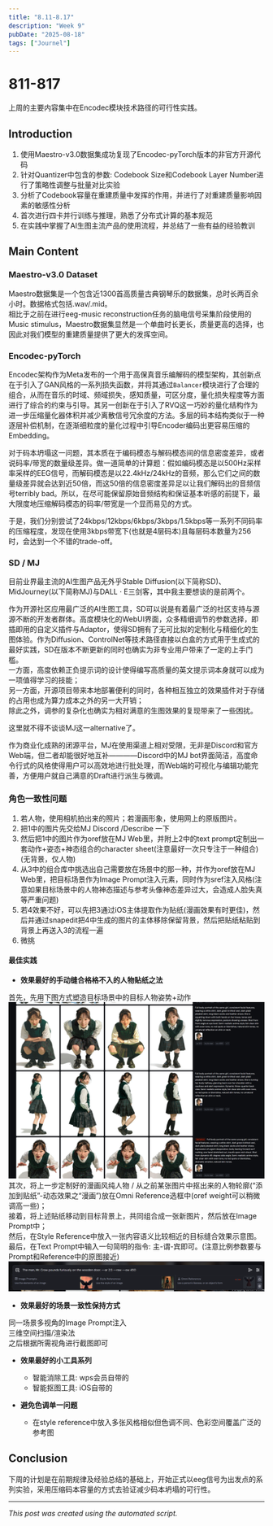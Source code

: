 ```yaml
---
title: "8.11-8.17"
description: "Week 9"
pubDate: "2025-08-18"
tags: ["Journel"]
---
```


# 811-817

上周的主要内容集中在Encodec模块技术路径的可行性实践。

## Introduction

1. 使用Maestro-v3.0数据集成功复现了Encodec-pyTorch版本的非官方开源代码
2. 针对Quantizer中包含的参数: Codebook Size和Codebook Layer Number进行了策略性调整与批量对比实验
3. 分析了Codebook容量在重建质量中发挥的作用，并进行了对重建质量影响因素的敏感性分析
4. 首次进行四卡并行训练与推理，熟悉了分布式计算的基本规范
5. 在实践中掌握了AI生图主流产品的使用流程，并总结了一些有益的经验教训

## Main Content

### Maestro-v3.0 Dataset
Maestro数据集是一个包含近1300首高质量古典钢琴乐的数据集，总时长两百余小时。数据格式包括.wav/.mid。  
相比于之前在进行eeg-music reconstruction任务的脑电信号采集阶段使用的Music stimulus，Maestro数据集显然是一个单曲时长更长，质量更高的选择，也因此对我们模型的重建质量提供了更大的发挥空间。

### Encodec-pyTorch
Encodec架构作为Meta发布的一个用于高保真音乐编解码的模型架构，其创新点在于引入了GAN风格的一系列损失函数，并将其通过`Balancer`模块进行了合理的组合，从而在音乐的时域、频域损失，感知质量，可区分度，量化损失程度等方面进行了综合的约束与引导。其另一创新在于引入了RVQ这一巧妙的量化结构作为进一步压缩量化器体积并减少离散信号冗余度的方法。多层的码本结构类似于一种逐层补偿机制，在逐渐细粒度的量化过程中引导Encoder编码出更容易压缩的Embedding。

对于码本坍塌这一问题，其本质在于编码模态与解码模态间的信息密度差异，或者说码率/带宽的数量级差异。做一道简单的计算题：假如编码模态是以500Hz采样率采样的EEG信号，而解码模态是以22.4kHz/24kHz的音频，那么它们之间的数量级差异就会达到近50倍，而这50倍的信息密度差异足以让我们解码出的音频信号terribly bad。所以，在尽可能保留原始音频结构和保证基本听感的前提下，最大限度地压缩解码模态的码率/带宽是一个显而易见的方式。

于是，我们分别尝试了24kbps/12kbps/6kbps/3kbps/1.5kbps等一系列不同码率的压缩程度，发现在使用3kbps带宽下(也就是4层码本)且每层码本数量为256时，会达到一个不错的trade-off。

### SD / MJ
目前业界最主流的AI生图产品无外乎Stable Diffusion(以下简称SD)、MidJourney(以下简称MJ)与DALL $\cdot$ E三剑客，其中我主要想谈的是前两个。

作为开源社区应用最广泛的AI生图工具，SD可以说是有着最广泛的社区支持与源源不断的开发者群体。高度模块化的WebUI界面，众多精细调节的参数选择，即插即用的自定义插件与Adaptor，使得SD拥有了无可比拟的定制化与精细化的生图体验。作为Diffusion、ControlNet等技术路径直接以白盒的方式用于生成式的最好实践，SD在版本不断更新的同时也确实为非专业用户带来了一定的上手门槛。  
一方面，高度依赖正负提示词的设计使得编写高质量的英文提示词本身就可以成为一项值得学习的技能；  
另一方面，开源项目带来本地部署便利的同时，各种相互独立的效果插件对于存储的占用也成为算力成本之外的另一大开销；  
除此之外，调参的复杂化也确实为相对满意的生图效果的复现带来了一些困扰。

这里就不得不谈谈MJ这一alternative了。

作为商业化成熟的闭源平台，MJ在使用渠道上相对受限，无非是Discord和官方Web端，但二者却能很好地互补————Discord中的MJ bot界面简洁，高度命令行式的风格使得用户可以高效地进行批处理，而Web端的可视化与编辑功能完善，方便用户就自己满意的Draft进行派生与微调。

### 角色一致性问题
1. 若人物，使用相机拍出来的照片；若漫画形象，使用网上的原版图片。
2. 把1中的图片先交给MJ Discord /Describe 一下
3. 然后把1中的图片作为oref放在MJ Web里，并附上2中的text prompt定制出一套动作+姿态+神态组合的character sheet(注意最好一次只专注于一种组合)(无背景，仅人物)
4. 从3中的组合库中挑选出自己需要放在场景中的那一种，并作为oref放在MJ Web里，把目标场景作为Image Prompt注入元素，同时作为sref注入风格(注意如果目标场景中的人物神态描述与参考头像神态差异过大，会造成人脸失真等严重问题)
5. 若4效果不好，可以先把3通过iOS主体提取作为贴纸(漫画效果有时更佳)，然后并通过snapedit把4中生成的图片的主体移除保留背景，然后把贴纸粘贴到背景上再送入3的流程一遍
6. 微挑


#### 最佳实践
- **效果最好的手动缝合格格不入的人物贴纸之法**

首先，先用下图方式塑造目标场景中的目标人物姿势+动作  
![image.png](./image/811-817/2.png)
其次，将上一步定制好的漫画风纯人物 / 从之前某张图片中抠出来的人物轮廓(“添加到贴纸”-动态效果之“漫画”)放在Omni Reference选框中(oref weight可以稍微调高一些)；  
接着，将上述贴纸移动到目标背景上，共同组合成一张新图片，然后放在Image Prompt中；  
然后，在Style Reference中放入一张内容语义比较相近的目标缝合效果示意图。  
最后，在Text Prompt中输入一句简明的指令: 主-谓-宾即可。(注意比例参数要与Prompt和Reference中的原图接近)
![image.png](./image/811-817/1.png)

- **效果最好的场景一致性保持方式**

同一场景多视角的Image Prompt注入  
三维空间扫描/渲染法  
之后根据所需视角进行截图即可

- **效果最好的小工具系列**
    - 智能消除工具: wps会员自带的
    - 智能抠图工具: iOS自带的

- **避免色调单一问题**
    - 在style reference中放入多张风格相似但色调不同、色彩空间覆盖广泛的参考图


## Conclusion

下周的计划是在前期规律及经验总结的基础上，开始正式以eeg信号为出发点的系列实验，采用压缩码本容量的方式去验证减少码本坍塌的可行性。

---

*This post was created using the automated script.*
